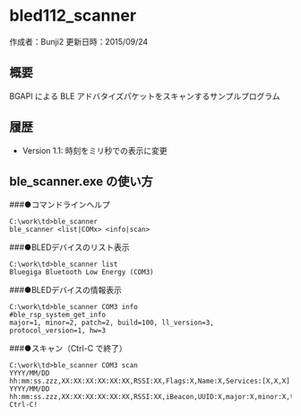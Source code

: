 # bled112_scanner

作成者：Bunji2
更新日時：2015/09/24

## 概要

BGAPI による BLE アドバタイズパケットをスキャンするサンプルプログラム

## 履歴

* Version 1.1: 時刻をミリ秒での表示に変更

## ble_scanner.exe の使い方

###●コマンドラインヘルプ

```
C:\work\td>ble_scanner
ble_scanner <list|COMx> <info|scan>
```

###●BLEDデバイスのリスト表示

```
C:\work\td>ble_scanner list
Bluegiga Bluetooth Low Energy (COM3)
```

###●BLEDデバイスの情報表示

```
C:\work\td>ble_scanner COM3 info
#ble_rsp_system_get_info
major=1, minor=2, patch=2, build=100, ll_version=3, protocol_version=1, hw=3
```

###●スキャン（Ctrl-C で終了）
```
C:\work\td>ble_scanner COM3 scan
YYYY/MM/DD hh:mm:ss.zzz,XX:XX:XX:XX:XX:XX,RSSI:XX,Flags:X,Name:X,Services:[X,X,X]
YYYY/MM/DD hh:mm:ss.zzz,XX:XX:XX:XX:XX:XX,RSSI:XX,iBeacon,UUID:X,major:X,minor:X,txpower:X
Ctrl-C!
```
